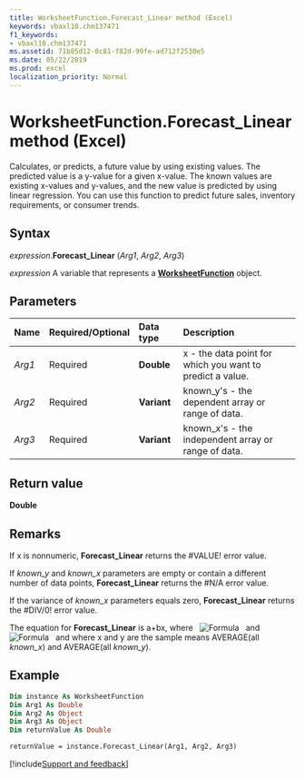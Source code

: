 ```yaml
---
title: WorksheetFunction.Forecast_Linear method (Excel)
keywords: vbaxl10.chm137471
f1_keywords:
- vbaxl10.chm137471
ms.assetid: 71b85d12-0c81-f82d-99fe-ad712f2530e5
ms.date: 05/22/2019
ms.prod: excel
localization_priority: Normal
---
```



# WorksheetFunction.Forecast_Linear method (Excel)

Calculates, or predicts, a future value by using existing values. The predicted value is a y-value for a given x-value. The known values are existing x-values and y-values, and the new value is predicted by using linear regression. You can use this function to predict future sales, inventory requirements, or consumer trends.


## Syntax

_expression_.**Forecast_Linear** (_Arg1_, _Arg2_, _Arg3_)

_expression_ A variable that represents a **[WorksheetFunction](Excel.WorksheetFunction.md)** object.


## Parameters

|Name|Required/Optional|Data type|Description|
|:-----|:-----|:-----|:-----|
| _Arg1_|Required| **Double**|x - the data point for which you want to predict a value.|
| _Arg2_|Required| **Variant**|known_y's - the dependent array or range of data.|
| _Arg3_|Required| **Variant**|known_x's - the independent array or range of data.|


## Return value

**Double**


## Remarks

If x is nonnumeric, **Forecast_Linear** returns the #VALUE! error value.
    
If _known_y_ and _known_x_ parameters are empty or contain a different number of data points, **Forecast_Linear** returns the #N/A error value.
    
If the variance of _known_x_ parameters equals zero, **Forecast_Linear** returns the #DIV/0! error value.
    
The equation for **Forecast_Linear** is a+bx, where &nbsp; ![Formula](../images/awfintc1_ZA06051174.gif) &nbsp; and &nbsp; ![Formula](../images/awfintc2_ZA06051175.gif) &nbsp; and where x and y are the sample means AVERAGE(all _known_x_) and AVERAGE(all _known_y_).
    

## Example

```vb
Dim instance As WorksheetFunction
Dim Arg1 As Double
Dim Arg2 As Object
Dim Arg3 As Object
Dim returnValue As Double

returnValue = instance.Forecast_Linear(Arg1, Arg2, Arg3)

```


[!include[Support and feedback](~/includes/feedback-boilerplate.md)]